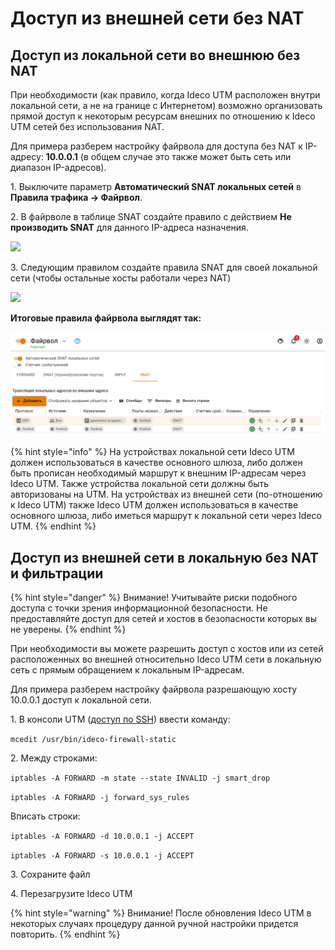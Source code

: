 # Доступ из внешней сети без NAT

## Доступ из локальной сети во внешнюю без NAT

При необходимости (как правило, когда Ideco UTM расположен внутри локальной сети, а не на границе с Интернетом) возможно организовать прямой доступ к некоторым ресурсам внешних по отношению к Ideco UTM сетей без использования NAT.

Для примера разберем настройку файрвола для доступа без NAT к IP-адресу: **10.0.0.1** (в общем случае это также может быть сеть или диапазон IP-адресов).

1\. Выключите параметр **Автоматический SNAT локальных сетей** в **Правила трафика -> Файрвол**.

2\. В файрволе в таблице SNAT создайте правило с действием **Не производить SNAT** для данного IP-адреса назначения.

![](../../.gitbook/assets/firewall\_snat\_3.png)

3\. Следующим правилом создайте правила SNAT для своей локальной сети (чтобы остальные хосты работали через NAT)

![](../../.gitbook/assets/firewall\_snat\_2.png)

**Итоговые правила файрвола выглядят так:**

![](../../.gitbook/assets/firewall-rule1.png)

{% hint style="info" %}
На устройствах локальной сети Ideco UTM должен использоваться в качестве основного шлюза, либо должен быть прописан необходимый маршрут к внешним IP-адресам через Ideco UTM. Также устройства локальной сети должны быть авторизованы на UTM. На устройствах из внешней сети (по-отношению к Ideco UTM) также Ideco UTM должен использоваться в качестве основного шлюза, либо иметься маршрут к локальной сети через Ideco UTM.
{% endhint %}

## Доступ из внешней сети в локальную без NAT и фильтрации

{% hint style="danger" %}
Внимание! Учитывайте риски подобного доступа с точки зрения информационной безопасности. Не предоставляйте доступ для сетей и хостов в безопасности которых вы не уверены.
{% endhint %}

При необходимости вы можете разрешить доступ с хостов или из сетей расположенных во внешней относительно Ideco UTM сети в локальную сеть с прямым обращением к локальным IP-адресам.

Для примера разберем настройку файрвола разрешающую хосту 10.0.0.1 доступ к локальной сети.

1\. В консоли UTM ([доступ по SSH](../server-management/admins.md)) ввести команду:

`mcedit /usr/bin/ideco-firewall-static`

2\. Между строками:

`iptables -A FORWARD -m state --state INVALID -j smart_drop`

`iptables -A FORWARD -j forward_sys_rules`

Вписать строки:

`iptables -A FORWARD -d 10.0.0.1 -j ACCEPT`

`iptables -A FORWARD -s 10.0.0.1 -j ACCEPT`

3\. Сохраните файл

4\. Перезагрузите Ideco UTM

{% hint style="warning" %}
Внимание! После обновления Ideco UTM в некоторых случаях процедуру данной ручной настройки придется повторить.
{% endhint %}
